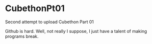 # CubethonPt01
Second attempt to upload Cubethon Part 01

Github is hard. Well, not really I suppose, I just have a talent of making programs break.
